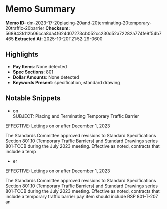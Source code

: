 # Memo Summary

**Memo ID:** dm-2023-17-20placing-20and-20terminating-20temporary-20traffic-20barrier
**Checksum:** 568943fd12b06cca8da4f624d07273cb052cc230d52a72282a774fe9f54b7465
**Extracted At:** 2025-10-20T21:52:29-0600

## Highlights
- **Pay Items**: None detected
- **Spec Sections**: 801
- **Dollar Amounts**: None detected
- **Keywords Present**: specification, standard drawing

## Notable Snippets
- on  
 SUBJECT:   Placing and Terminating Temporary Traffic Barrier  
 
EFFECTIVE:  Lettings on or after December 1, 2023 
 
The Standards Committee  approved revisions to Standard Specifications Section 801.10 (Temporary 
Traffic Barriers) and Standard Drawings  series 801-TCCB during the July 2023 meeting.  Effective 
as noted, contracts that include a temp
- er  
 
EFFECTIVE:  Lettings on or after December 1, 2023 
 
The Standards Committee  approved revisions to Standard Specifications Section 801.10 (Temporary 
Traffic Barriers) and Standard Drawings  series 801-TCCB during the July 2023 meeting.  Effective 
as noted, contracts that include a temporary traffic barrier pay  item should include RSP 801-T-207 
an